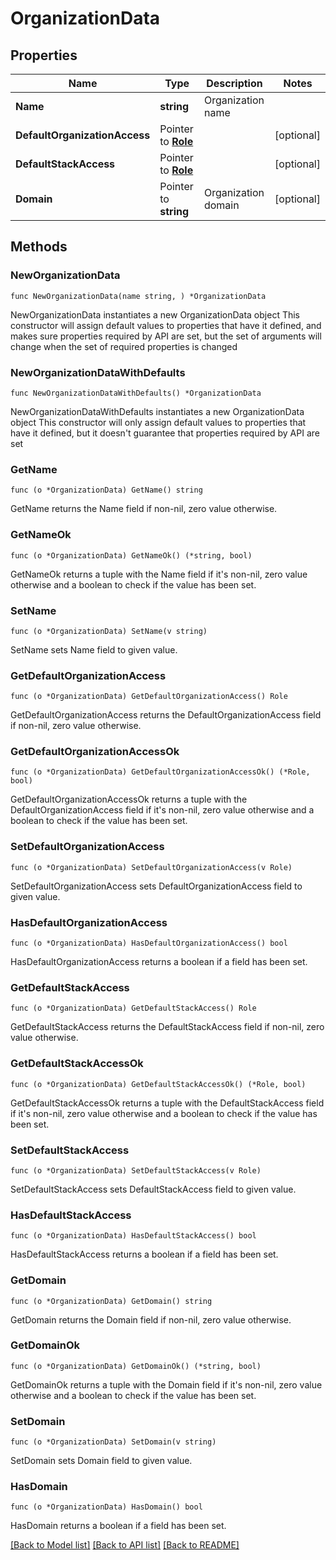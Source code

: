 # OrganizationData

## Properties

Name | Type | Description | Notes
------------ | ------------- | ------------- | -------------
**Name** | **string** | Organization name | 
**DefaultOrganizationAccess** | Pointer to [**Role**](Role.md) |  | [optional] 
**DefaultStackAccess** | Pointer to [**Role**](Role.md) |  | [optional] 
**Domain** | Pointer to **string** | Organization domain | [optional] 

## Methods

### NewOrganizationData

`func NewOrganizationData(name string, ) *OrganizationData`

NewOrganizationData instantiates a new OrganizationData object
This constructor will assign default values to properties that have it defined,
and makes sure properties required by API are set, but the set of arguments
will change when the set of required properties is changed

### NewOrganizationDataWithDefaults

`func NewOrganizationDataWithDefaults() *OrganizationData`

NewOrganizationDataWithDefaults instantiates a new OrganizationData object
This constructor will only assign default values to properties that have it defined,
but it doesn't guarantee that properties required by API are set

### GetName

`func (o *OrganizationData) GetName() string`

GetName returns the Name field if non-nil, zero value otherwise.

### GetNameOk

`func (o *OrganizationData) GetNameOk() (*string, bool)`

GetNameOk returns a tuple with the Name field if it's non-nil, zero value otherwise
and a boolean to check if the value has been set.

### SetName

`func (o *OrganizationData) SetName(v string)`

SetName sets Name field to given value.


### GetDefaultOrganizationAccess

`func (o *OrganizationData) GetDefaultOrganizationAccess() Role`

GetDefaultOrganizationAccess returns the DefaultOrganizationAccess field if non-nil, zero value otherwise.

### GetDefaultOrganizationAccessOk

`func (o *OrganizationData) GetDefaultOrganizationAccessOk() (*Role, bool)`

GetDefaultOrganizationAccessOk returns a tuple with the DefaultOrganizationAccess field if it's non-nil, zero value otherwise
and a boolean to check if the value has been set.

### SetDefaultOrganizationAccess

`func (o *OrganizationData) SetDefaultOrganizationAccess(v Role)`

SetDefaultOrganizationAccess sets DefaultOrganizationAccess field to given value.

### HasDefaultOrganizationAccess

`func (o *OrganizationData) HasDefaultOrganizationAccess() bool`

HasDefaultOrganizationAccess returns a boolean if a field has been set.

### GetDefaultStackAccess

`func (o *OrganizationData) GetDefaultStackAccess() Role`

GetDefaultStackAccess returns the DefaultStackAccess field if non-nil, zero value otherwise.

### GetDefaultStackAccessOk

`func (o *OrganizationData) GetDefaultStackAccessOk() (*Role, bool)`

GetDefaultStackAccessOk returns a tuple with the DefaultStackAccess field if it's non-nil, zero value otherwise
and a boolean to check if the value has been set.

### SetDefaultStackAccess

`func (o *OrganizationData) SetDefaultStackAccess(v Role)`

SetDefaultStackAccess sets DefaultStackAccess field to given value.

### HasDefaultStackAccess

`func (o *OrganizationData) HasDefaultStackAccess() bool`

HasDefaultStackAccess returns a boolean if a field has been set.

### GetDomain

`func (o *OrganizationData) GetDomain() string`

GetDomain returns the Domain field if non-nil, zero value otherwise.

### GetDomainOk

`func (o *OrganizationData) GetDomainOk() (*string, bool)`

GetDomainOk returns a tuple with the Domain field if it's non-nil, zero value otherwise
and a boolean to check if the value has been set.

### SetDomain

`func (o *OrganizationData) SetDomain(v string)`

SetDomain sets Domain field to given value.

### HasDomain

`func (o *OrganizationData) HasDomain() bool`

HasDomain returns a boolean if a field has been set.


[[Back to Model list]](../README.md#documentation-for-models) [[Back to API list]](../README.md#documentation-for-api-endpoints) [[Back to README]](../README.md)


